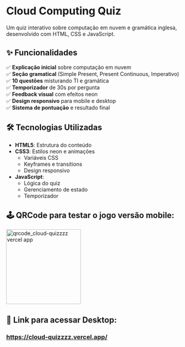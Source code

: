 # Cloud Computing Quiz

Um quiz interativo sobre computação em nuvem e gramática inglesa, desenvolvido com HTML, CSS e JavaScript.

## ✨ Funcionalidades
✅ **Explicação inicial** sobre computação em nuvem  
✅ **Seção gramatical** (Simple Present, Present Continuous, Imperativo)  
✅ **10 questões** misturando TI e gramática  
✅ **Temporizador** de 30s por pergunta  
✅ **Feedback visual** com efeitos neon  
✅ **Design responsivo** para mobile e desktop  
✅ **Sistema de pontuação** e resultado final  

## 🛠 Tecnologias Utilizadas
- **HTML5**: Estrutura do conteúdo
- **CSS3**: Estilos neon e animações
  - Variáveis CSS
  - Keyframes e transitions
  - Design responsivo
- **JavaScript**: 
  - Lógica do quiz
  - Gerenciamento de estado
  - Temporizador
 
## 🕹️ QRCode para testar o jogo versão mobile:
  
<img 
  src="https://github.com/user-attachments/assets/2e963a84-00a9-4a3d-b408-0aa5d2ba7c02" 
  alt="qrcode_cloud-quizzzz vercel app" 
  width="200" 
  height="200" 
/>

## 🔗 Link para acessar Desktop:

### https://cloud-quizzzz.vercel.app/
